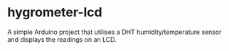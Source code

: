 # hygrometer-lcd
A simple Arduino project that utilises a DHT humidity/temperature sensor and displays the readings on an LCD.
